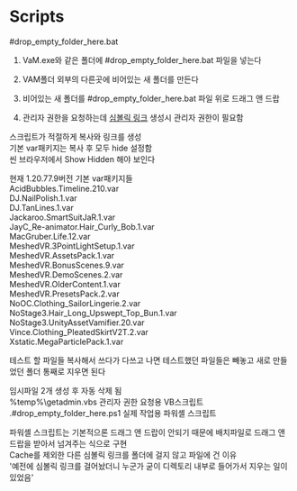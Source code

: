 # Scripts

#drop_empty_folder_here.bat

1. VaM.exe와 같은 폴더에 #drop_empty_folder_here.bat 파일을 넣는다  

2. VAM폴더 외부의 다른곳에 비어있는 새 폴더를 만든다  

3. 비어있는 새 폴더를 #drop_empty_folder_here.bat 파일 위로 드래그 앤 드랍  

4. 관리자 권한을 요청하는데 <a href="https://ko.wikipedia.org/wiki/%EC%8B%AC%EB%B3%BC%EB%A6%AD_%EB%A7%81%ED%81%AC">심볼릭 링크</a> 생성시 관리자 권한이 필요함  

스크립트가 적절하게 복사와 링크를 생성  
기본 var패키지는 복사 후 모두 hide 설정함  
씬 브라우저에서 Show Hidden 해야 보인다

  현재 1.20.77.9버전 기본 var패키지들  
  AcidBubbles.Timeline.210.var  
  DJ.NailPolish.1.var  
  DJ.TanLines.1.var  
  Jackaroo.SmartSuitJaR.1.var  
  JayC_Re-animator.Hair_Curly_Bob.1.var  
  MacGruber.Life.12.var  
  MeshedVR.3PointLightSetup.1.var  
  MeshedVR.AssetsPack.1.var  
  MeshedVR.BonusScenes.9.var  
  MeshedVR.DemoScenes.2.var  
  MeshedVR.OlderContent.1.var  
  MeshedVR.PresetsPack.2.var  
  NoOC.Clothing_SailorLingerie.2.var  
  NoStage3.Hair_Long_Upswept_Top_Bun.1.var  
  NoStage3.UnityAssetVamifier.20.var  
  Vince.Clothing_PleatedSkirtV2T.2.var  
  Xstatic.MegaParticlePack.1.var  

테스트 할 파일들 복사해서 쓰다가
다쓰고 나면 테스트했던 파일들은 빼놓고 새로 만들었던 폴더 통째로 지우면 된다

임시파일 2개 생성 후 자동 삭제 됨  
%temp%\getadmin.vbs 관리자 권한 요청용 VB스크립트  
.\#drop_empty_folder_here.ps1 실제 작업용 파워셸 스크립트  

파워셸 스크립트는 기본적으론 드래그 앤 드랍이 안되기 때문에 배치파일로 드래그 앤 드랍을 받아서 넘겨주는 식으로 구현  
Cache를 제외한 다른 심볼릭 링크를 폴더에 걸지 않고 파일에 건 이유  
'예전에 심볼릭 링크를 걸어놨더니 누군가 굳이 디렉토리 내부로 들어가서 지우는 일이 있었음'  
  
